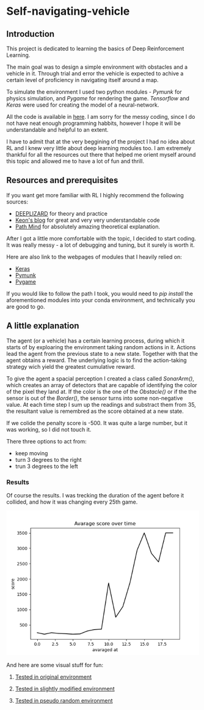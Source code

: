 # Self-navigating-vehicle

## Introduction

This project is dedicated to learning the basics of Deep Reinforcement Learning.

The main goal was to design a simple environment with obstacles and a vehicle in it. Through trial and error the vehicle is expected to achive a certain level of proficiency in navigating itself around a map.

To simulate the environment I used two python modules - _Pymunk_ for physics simulation, and _Pygame_ for rendering the game.
_Tensorflow_ and _Keras_ were used for creating the model of a neural-network.

All the code is available in [here](https://github.com/AntonKovalov/Self-navigating-vehicle/blob/master/main.py). I am sorry for the messy coding, since I do not have neat enough programming habbits, however I hope it will be understandable and helpful to an extent.

I have to admit that at the very beggining of the project I had no idea about RL and I knew very little about deep learning modules too. I am extremely thankful for all the resources out there that helped me orient myself around this topic and allowed me to have a lot of fun and thrill.


## Resources and prerequisites

If you want get more familiar with RL I highly recommend the following sources:

 * [DEEPLIZARD](https://deeplizard.com/learn/playlist/PLZbbT5o_s2xoWNVdDudn51XM8lOuZ_Njv) for theory and practice
 * [Keon's blog](https://keon.github.io/) for great and very very understandable code
 * [Path Mind](https://pathmind.com/wiki/deep-reinforcement-learning) for absolutely amazing theoretical explanation.
 
After I got a little more comfortable with the topic, I decided to start coding. It was really messy - a lot of debugging and tuning, but it surely is worth it.

Here are also link to the webpages of modules that I heavily relied on:
 
 * [Keras](https://keras.io/)
 * [Pymunk](http://www.pymunk.org/en/latest/pymunk.html)
 * [Pygame](https://www.pygame.org/docs/)

If you would like to follow the path I took, you would need to *pip install* the aforementioned modules into your conda environment, and technically you are good to go.

## A little explanation

The agent (or a vehicle) has a certain learning process, during which it starts of by exploaring the environment taking random actions in it. Actions lead the agent from the previous state to a new state. Together with that the agent obtains a reward. The underlying logic is to find the action-taking strategy wich yield the greatest cumulative reward.

To give the agent a spacial perception I created a class called *SonarArm()*, which creates an array of detectors that are capable of identifying the color of the pixel they land at. If the color is the one of the *Obstacle()* or if the the sensor is out of the *Border()*, the sensor turns into some non-negative value. At each time step I sum up the readings and substract them from 35, the resultant value is remembred as the score obtained at a new state.

If we colide the penalty score is -500. It was quite a large number, but it was working, so I did not touch it.

There three options to act from:
 - keep moving
 - turn 3 degrees to the right
 - trun 3 degrees to the left
 

### Results

Of course the results. I was trecking the duration of the agent before it collided, and how it was changing every 25th game.

![Image of Yaktocat](fig_av.png)

And here are some visual stuff for fun:

 1. [Tested in original environment](https://www.youtube.com/watch?v=UOuvcNy_85k)
 
 2. [Tested in slightly modified environment](https://www.youtube.com/watch?v=_JjJafT6PhM)
 
 3. [Tested in pseudo random environment](https://www.youtube.com/watch?v=BGAc1jN2V7Q)

